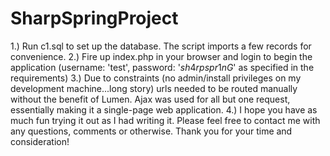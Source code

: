 # SharpSpringProject
1.) Run c1.sql to set up the database. The script imports a few records for convenience.
2.) Fire up index.php in your browser and login to begin the application (username: 'test', password: '$sh4rpspr1nG$' as specified in the requirements)
3.) Due to constraints (no admin/install privileges on my development machine...long story) urls needed to be routed manually without the benefit of Lumen. Ajax was used for all but one request, essentially making it a single-page web application.
4.) I hope you have as much fun trying it out as I had writing it. Please feel free to contact me with any questions, comments or otherwise. Thank you for your time and consideration!
